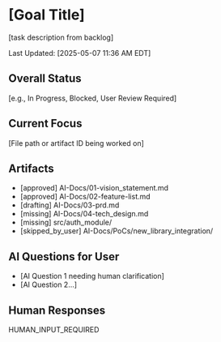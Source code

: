 # [Goal Title]
[task description from backlog]

Last Updated: [2025-05-07 11:36 AM EDT]

## Overall Status
[e.g., In Progress, Blocked, User Review Required]

## Current Focus
[File path or artifact ID being worked on]

## Artifacts
* [approved] AI-Docs/01-vision_statement.md
* [approved] AI-Docs/02-feature-list.md
* [drafting] AI-Docs/03-prd.md
* [missing] AI-Docs/04-tech_design.md
* [missing] src/auth_module/
* [skipped_by_user] AI-Docs/PoCs/new_library_integration/

## AI Questions for User
* [AI Question 1 needing human clarification]
* [AI Question 2...]

## Human Responses
HUMAN_INPUT_REQUIRED 